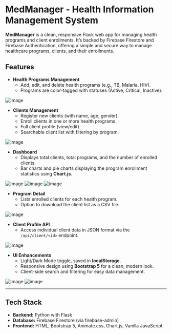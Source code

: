 # MedManager - Health Information Management System

**MedManager** is a clean, responsive Flask web app for managing health programs and client enrollments. It’s backed by Firebase Firestore and Firebase Authentication, offering a simple and secure way to manage healthcare programs, clients, and their enrollments.

## Features
- **Health Programs Management**  
  - Add, edit, and delete health programs (e.g., TB, Malaria, HIV).
  - Programs are color-tagged with statuses (Active, Critical, Inactive).

![image](https://github.com/user-attachments/assets/732ac3b3-85e2-487f-a4a4-dbe0bae6db7d)


- **Clients Management**  
  - Register new clients (with name, age, gender).
  - Enroll clients in one or more health programs.
  - Full client profile (view/edit).
  - Searchable client list with filtering by program.

![image](https://github.com/user-attachments/assets/873f74d0-5c2b-4eca-8436-340a1814dda4)

- **Dashboard**  
  - Displays total clients, total programs, and the number of enrolled clients.
  - Bar charts and pie charts displaying the program enrollment statistics using **Chart.js**.

![image](https://github.com/user-attachments/assets/b48926c9-c477-4063-9595-5a2664a55a4d)
![image](https://github.com/user-attachments/assets/8c9a5bf9-dabe-49d9-a8b2-05afba1c468f)
![image](https://github.com/user-attachments/assets/44ad358b-13d1-435d-9476-e2a22ee63dd2)

- **Program Detail**  
  - Lists enrolled clients for each health program.
  - Option to download the client list as a CSV file.

![image](https://github.com/user-attachments/assets/dade970f-84e9-4c75-bafa-14d50d4d873d)

- **Client Profile API**  
  - Access individual client data in JSON format via the `/api/client/<id>` endpoint.

![image](https://github.com/user-attachments/assets/ce763ddd-8bcd-4d05-9bf1-89c4b4dff43d)

- **UI Enhancements**  
  - Light/Dark Mode toggle, saved in **localStorage**.
  - Responsive design using **Bootstrap 5** for a clean, modern look.
  - Client-side search and filtering for easy data management.

![image](https://github.com/user-attachments/assets/bd5158d6-7324-40ef-be2c-022586ab9810)
![image](https://github.com/user-attachments/assets/dae2798c-e4e8-4611-a73b-d980fe6cc88f)

---

## Tech Stack
- **Backend:** Python with Flask  
- **Database:** Firebase Firestore (via firebase-admin)  
- **Frontend:** HTML, Bootstrap 5, Animate.css, Chart.js, Vanilla JavaScript  


